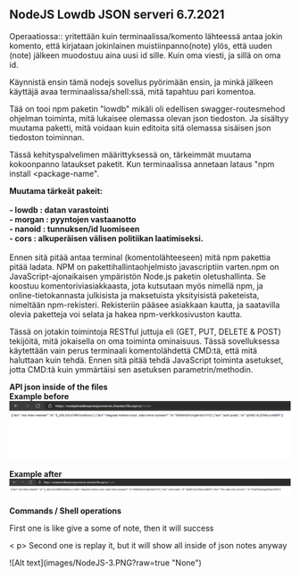 <H2> NodeJS Lowdb JSON serveri 6.7.2021</H2>

Operaatiossa:: yritettään kuin terminaalissa/komento lähteessä antaa jokin komento, että kirjataan jokinlainen muistiinpanno(note) ylös, että uuden (note) jälkeen muodostuu aina uusi id sille. Kuin oma viesti, ja sillä on oma id.

Käynnistä ensin tämä nodejs sovellus pyörimään ensin, ja minkä jälkeen käyttäjä avaa terminaalissa/shell:ssä, mitä tapahtuu pari komentoa.

Tää on tooi npm paketin "lowdb" mikäli oli edellisen swagger-routesmehod ohjelman toiminta, mitä lukaisee olemassa olevan json tiedoston. Ja sisältyy muutama paketti, mitä voidaan kuin editoita sitä olemassa sisäisen json tiedoston toiminnan. 

Tässä kehityspalvelimen määrittyksessä on, tärkeimmät muutama kokoonpanno lataukset paketit. Kun terminaalissa annetaan lataus "npm install <package-name".

<b>
Muutama tärkeät pakeit:<br>
<br>
- lowdb : datan varastointi <br> 
- morgan : pyyntojen vastaanotto <br>
- nanoid : tunnuksen/id luomiseen <br>
- cors : alkuperäisen välisen politiikan laatimiseksi. <br>
</b>
<br>
Ennen sitä pitää antaa terminal (komentolähteeseen) mitä npm pakettia pitää ladata. 
NPM on pakettihallintaohjelmisto javascriptiin varten.npm on JavaScript-ajonaikaisen ympäristön Node.js paketin oletushallinta. Se koostuu komentoriviasiakkaasta, jota kutsutaan myös nimellä npm, ja online-tietokannasta julkisista ja maksetuista yksityisistä paketeista, nimeltään npm-rekisteri. Rekisteriin pääsee asiakkaan kautta, ja saatavilla olevia paketteja voi selata ja hakea npm-verkkosivuston kautta.

Tässä on jotakin toimintoja RESTful juttuja eli (GET, PUT, DELETE & POST) tekijöitä, mitä jokaisella on oma toiminta ominaisuus. Tässä sovelluksessa käytettään vain perus terminaali komentolähdettä CMD:tä, että mitä haluttaan kuin tehdä. Ennen sitä pitää tehdä JavaScript toiminta asetukset, jotta CMD:tä kuin ymmärtäisi sen asetuksen parametrin/methodin. 

<b>API json inside of the files</b><br>
<b>Example before </b>
![Alt text](images/NodeJS-1.PNG?raw=true "None") <br>

<b>Example after </b>
![Alt text](images/NodeJS-2.PNG?raw=true "None") <br>

<b>Commands / Shell operations </b>
<p>First one is like give a some of note, then it will success</p><
p> Second one is replay it, but it will show all inside of json notes anyway</p>
![Alt text](images/NodeJS-3.PNG?raw=true "None")
